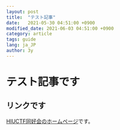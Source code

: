 ```yaml
---
layout: post
title:  "テスト記事"
date:   2021-05-30 04:51:00 +0900
modified_date: 2021-06-03 04:51:00 +0900
category: article
tags: guide
lang: ja_JP
author: 3y
---
```


# テスト記事です
## リンクです

[HIUCTF同好会のホームページ][homepage]です。

[homepage]: https://hiuctf.club

